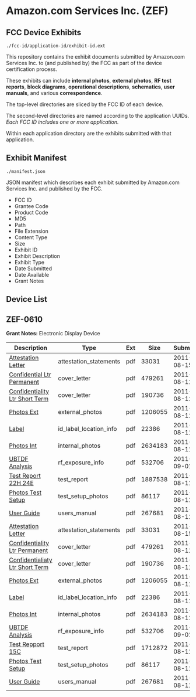 # Amazon.com Services Inc. (ZEF)
## FCC Device Exhibits

```
./fcc-id/application-id/exhibit-id.ext
```

This repository contains the exhibit documents submitted by Amazon.com Services Inc. to (and published by) the FCC as part of the device certification process.

These exhibits can include **internal photos**, **external photos**, **RF test reports**, **block diagrams**, **operational descriptions**, **schematics**, **user manuals**, and various **correspondence**.

The top-level directories are sliced by the FCC ID of each device.

The second-level directories are named according to the application UUIDs. *Each FCC ID includes one or more application.*

Within each application directory are the exhibits submitted with that application. 

## Exhibit Manifest

```
./manifest.json
```

JSON manifest which describes each exhibit submitted by Amazon.com Services Inc. and published by the FCC.

- FCC ID
- Grantee Code
- Product Code
- MD5
- Path
- File Extension
- Content Type
- Size
- Exhibit ID
- Exhibit Description
- Exhibit Type
- Date Submitted
- Date Available
- Grant Notes

## Device List
## ZEF-0610
**Grant Notes:** Electronic Display Device

| Description | Type | Ext | Size | Submitted | Available |
| ----------- | ---- | --- | ---- | --------- | --------- |
| [Attestation Letter](ZEF-0610/81f92bad5efb1929c7f23106410d3ded/1523247.pdf) | attestation_statements | pdf | 33031 | 2011-08-15 | 2011-09-02 |
| [Confidential Ltr Permanent](ZEF-0610/81f92bad5efb1929c7f23106410d3ded/1521863.pdf) | cover_letter | pdf | 479261 | 2011-08-11 | 2011-09-02 |
| [Confidentiality Ltr Short Term](ZEF-0610/81f92bad5efb1929c7f23106410d3ded/1521865.pdf) | cover_letter | pdf | 190736 | 2011-08-11 | 2011-09-02 |
| [Photos Ext](ZEF-0610/81f92bad5efb1929c7f23106410d3ded/1521868.pdf) | external_photos | pdf | 1206055 | 2011-08-11 | 2011-09-29 |
| [Label](ZEF-0610/81f92bad5efb1929c7f23106410d3ded/1521866.pdf) | id_label_location_info | pdf | 22386 | 2011-08-11 | 2011-09-02 |
| [Photos Int](ZEF-0610/81f92bad5efb1929c7f23106410d3ded/1521869.pdf) | internal_photos | pdf | 2634183 | 2011-08-11 | 2011-09-29 |
| [UBTDF Analysis](ZEF-0610/81f92bad5efb1929c7f23106410d3ded/1535224.pdf) | rf_exposure_info | pdf | 532706 | 2011-09-01 | 2011-09-02 |
| [Test Report 22H 24E](ZEF-0610/81f92bad5efb1929c7f23106410d3ded/1521864.pdf) | test_report | pdf | 1887538 | 2011-08-11 | 2011-09-02 |
| [Photos Test Setup](ZEF-0610/81f92bad5efb1929c7f23106410d3ded/1521870.pdf) | test_setup_photos | pdf | 86117 | 2011-08-11 | 2011-09-29 |
| [User Guide](ZEF-0610/81f92bad5efb1929c7f23106410d3ded/1521871.pdf) | users_manual | pdf | 267681 | 2011-08-11 | 2011-09-29 |
| [Attestation Letter](ZEF-0610/c11a7e262c2bf373c30c800ac6034b48/1523247.pdf) | attestation_statements | pdf | 33031 | 2011-08-15 | 2011-09-02 |
| [Confidentiality Ltr Permanent](ZEF-0610/c11a7e262c2bf373c30c800ac6034b48/1521863.pdf) | cover_letter | pdf | 479261 | 2011-08-11 | 2011-09-02 |
| [Confidentialiaty Ltr Short Term](ZEF-0610/c11a7e262c2bf373c30c800ac6034b48/1521865.pdf) | cover_letter | pdf | 190736 | 2011-08-11 | 2011-09-02 |
| [Photos Ext](ZEF-0610/c11a7e262c2bf373c30c800ac6034b48/1521868.pdf) | external_photos | pdf | 1206055 | 2011-08-11 | 2011-09-29 |
| [Label](ZEF-0610/c11a7e262c2bf373c30c800ac6034b48/1521866.pdf) | id_label_location_info | pdf | 22386 | 2011-08-11 | 2011-09-02 |
| [Photos Int](ZEF-0610/c11a7e262c2bf373c30c800ac6034b48/1521869.pdf) | internal_photos | pdf | 2634183 | 2011-08-11 | 2011-09-29 |
| [UBTDF Analysis](ZEF-0610/c11a7e262c2bf373c30c800ac6034b48/1535224.pdf) | rf_exposure_info | pdf | 532706 | 2011-09-01 | 2011-09-02 |
| [Test Repport 15C](ZEF-0610/c11a7e262c2bf373c30c800ac6034b48/1521877.pdf) | test_report | pdf | 1712872 | 2011-08-11 | 2011-09-02 |
| [Photos Test Setup](ZEF-0610/c11a7e262c2bf373c30c800ac6034b48/1521870.pdf) | test_setup_photos | pdf | 86117 | 2011-08-11 | 2011-09-29 |
| [User Guide](ZEF-0610/c11a7e262c2bf373c30c800ac6034b48/1521871.pdf) | users_manual | pdf | 267681 | 2011-08-11 | 2011-09-29 |

